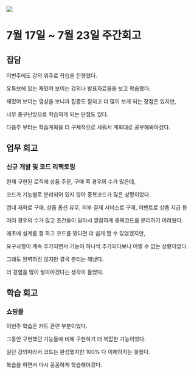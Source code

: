 ![](https://velog.velcdn.com/images/stbpiza/post/9a77a5a2-5a53-41ca-be52-c0cac8f51181/image.png)

# 7월 17일 ~ 7월 23일 주간회고

## 잡담

이번주에도 강의 위주로 학습을 진행했다.

유튜브에 있는 재밌어 보이는 강의나 발표자료들을 보고 학습했다.

재밌어 보이는 영상을 보니까 집중도 잘되고 더 많이 보게 되는 장점은 있지만,

너무 중구난방으로 학습하게 되는 단점도 있다.

다음주 부터는 학습계획을 더 구체적으로 세워서 계획대로 공부해봐야겠다.



## 업무 회고

### 신규 개발 및 코드 리팩토링

현재 구현된 로직에 상품 주문, 구매 쪽 경우의 수가 많은데,

코드가 기능별로 분리되어 있지 않아 중복코드가 많은 상황이었다.

앱내 재화로 구매, 상품 옵션 유무, 외부 결제 서비스로 구매, 이벤트로 상품 지급 등

여러 경우의 수가 많고 조건들이 달라서 깔끔하게 중복코드를 분리하기 어려웠다.

애초에 설계를 잘 하고 코드를 짰다면 더 쉽게 할 수 있었겠지만,

요구사항이 계속 추가되면서 기능이 하나씩 추가되다보니 어쩔 수 없는 상황이었다.

그래도 완벽하진 않지만 결국 분리는 해냈다.

더 경험을 많이 쌓아야겠다는 생각이 들었다.





## 학습 회고

### 쇼핑몰

이번주 학습은 카트 관련 부분이었다.

그동안 구현했던 기능들에 비해 구현하기 더 복잡한 기능이었다.

일단 강의따라서 코드는 완성했지만 100% 다 이해하지는 못했다.

복습을 하면서 다시 꼼꼼하게 학습해야겠다.